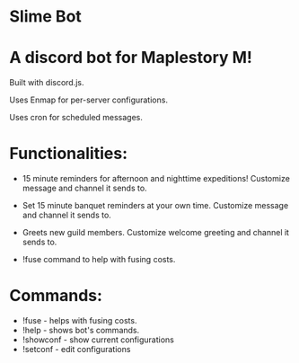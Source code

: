 # Slime Bot


# A discord bot for Maplestory M! 

  Built with discord.js.

  Uses Enmap for per-server configurations.

  Uses cron for scheduled messages.
  

# Functionalities:

- 15 minute reminders for afternoon and nighttime expeditions! Customize message and channel it sends to.

- Set 15 minute banquet reminders at your own time. Customize message and channel it sends to.

- Greets new guild members. Customize welcome greeting and channel it sends to.

- !fuse command to help with fusing costs.

# Commands: 

- !fuse - helps with fusing costs.
- !help - shows bot's commands.
- !showconf - show current configurations
- !setconf - edit configurations


